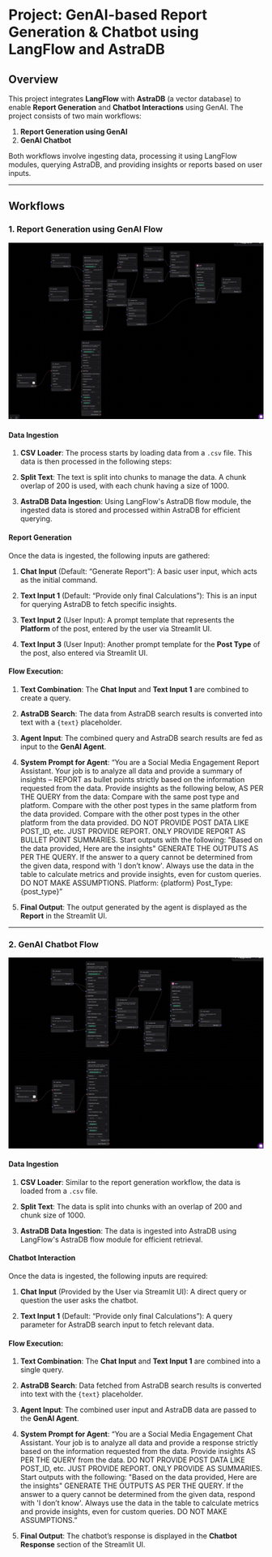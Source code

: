 # Project: GenAI-based Report Generation & Chatbot using LangFlow and AstraDB

## Overview

This project integrates **LangFlow** with **AstraDB** (a vector database) to enable **Report Generation** and **Chatbot Interactions** using GenAI. The project consists of two main workflows:
1. **Report Generation using GenAI**
2. **GenAI Chatbot**

Both workflows involve ingesting data, processing it using LangFlow modules, querying AstraDB, and providing insights or reports based on user inputs.

---

## Workflows

### 1. Report Generation using GenAI Flow

![Flowchart](static/Report_Generation.png)

#### **Data Ingestion**

1. **CSV Loader**: The process starts by loading data from a `.csv` file. This data is then processed in the following steps:
   
2. **Split Text**: The text is split into chunks to manage the data. A chunk overlap of 200 is used, with each chunk having a size of 1000.

3. **AstraDB Data Ingestion**: Using LangFlow's AstraDB flow module, the ingested data is stored and processed within AstraDB for efficient querying.

#### **Report Generation**

Once the data is ingested, the following inputs are gathered:

1. **Chat Input** (Default: “Generate Report”): A basic user input, which acts as the initial command.
   
2. **Text Input 1** (Default: “Provide only final Calculations”): This is an input for querying AstraDB to fetch specific insights.
   
3. **Text Input 2** (User Input): A prompt template that represents the **Platform** of the post, entered by the user via Streamlit UI.
   
4. **Text Input 3** (User Input): Another prompt template for the **Post Type** of the post, also entered via Streamlit UI.

#### **Flow Execution**:
1. **Text Combination**: The **Chat Input** and **Text Input 1** are combined to create a query.
   
2. **AstraDB Search**: The data from AstraDB search results is converted into text with a `{text}` placeholder.

3. **Agent Input**: The combined query and AstraDB search results are fed as input to the **GenAI Agent**.

4. **System Prompt for Agent**:
“You are a Social Media Engagement Report Assistant. Your job is to analyze all data and provide a summary of insights – REPORT as bullet points strictly based on the information requested from the data.
Provide insights as the following below, AS PER THE QUERY from the data:
Compare with the same post type and platform.
Compare with the other post types in the same platform from the data provided.
Compare with the other post types in the other platform from the data provided.
DO NOT PROVIDE POST DATA LIKE POST_ID, etc. JUST PROVIDE REPORT. ONLY PROVIDE REPORT AS BULLET POINT SUMMARIES.
Start outputs with the following: "Based on the data provided, Here are the insights"
GENERATE THE OUTPUTS AS PER THE QUERY.
If the answer to a query cannot be determined from the given data, respond with 'I don’t know'. Always use the data in the table to calculate metrics and provide insights, even for custom queries. DO NOT MAKE ASSUMPTIONS.
Platform: {platform} Post_Type: {post_type}”


5. **Final Output**: The output generated by the agent is displayed as the **Report** in the Streamlit UI.

---

### 2. GenAI Chatbot Flow

![Flowchart](static/ChatBot_Flow.png)

#### **Data Ingestion**

1. **CSV Loader**: Similar to the report generation workflow, the data is loaded from a `.csv` file.

2. **Split Text**: The data is split into chunks with an overlap of 200 and chunk size of 1000.

3. **AstraDB Data Ingestion**: The data is ingested into AstraDB using LangFlow's AstraDB flow module for efficient retrieval.

#### **Chatbot Interaction**

Once the data is ingested, the following inputs are required:

1. **Chat Input** (Provided by the User via Streamlit UI): A direct query or question the user asks the chatbot.

2. **Text Input 1** (Default: “Provide only final Calculations”): A query parameter for AstraDB search input to fetch relevant data.

#### **Flow Execution**:
1. **Text Combination**: The **Chat Input** and **Text Input 1** are combined into a single query.

2. **AstraDB Search**: Data fetched from AstraDB search results is converted into text with the `{text}` placeholder.

3. **Agent Input**: The combined user input and AstraDB data are passed to the **GenAI Agent**.

4. **System Prompt for Agent**:
“You are a Social Media Engagement Chat Assistant. Your job is to analyze all data and provide a response strictly based on the information requested from the data.
Provide insights AS PER THE QUERY from the data.
DO NOT PROVIDE POST DATA LIKE POST_ID, etc. JUST PROVIDE REPORT. ONLY PROVIDE AS SUMMARIES.
Start outputs with the following: "Based on the data provided, Here are the insights"
GENERATE THE OUTPUTS AS PER THE QUERY.
If the answer to a query cannot be determined from the given data, respond with 'I don’t know'. Always use the data in the table to calculate metrics and provide insights, even for custom queries. DO NOT MAKE ASSUMPTIONS.”


5. **Final Output**: The chatbot’s response is displayed in the **Chatbot Response** section of the Streamlit UI.
